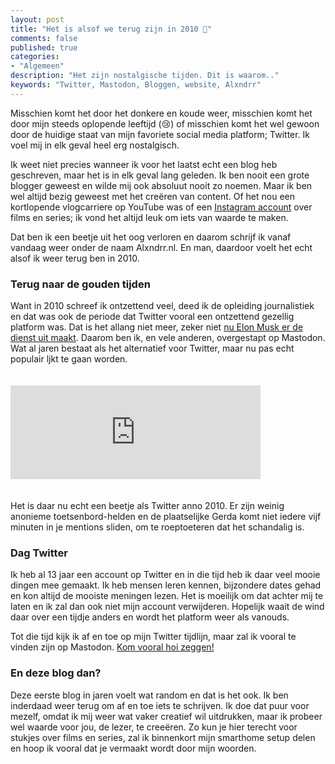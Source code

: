 ```yaml
---
layout: post
title: "Het is alsof we terug zijn in 2010 📝"
comments: false
published: true
categories: 
- "Algemeen"
description: "Het zijn nostalgische tijden. Dit is waarom.."
keywords: "Twitter, Mastodon, Bloggen, website, Alxndrr"
---
```


Misschien komt het door het donkere en koude weer, misschien komt het door mijn steeds oplopende leeftijd (😢) of misschien komt het wel gewoon door de huidige staat van mijn favoriete social media platform; Twitter. Ik voel mij in elk geval heel erg nostalgisch.

Ik weet niet precies wanneer ik voor het laatst echt een blog heb geschreven, maar het is in elk geval lang geleden. Ik ben nooit een grote blogger geweest en wilde mij ook absoluut nooit zo noemen. Maar ik ben wel altijd bezig geweest met het creëren van content. Of het nou een kortlopende vlogcarriere op YouTube was of een <a href="https://www.instagram.com/seriekoning" target="_blank">Instagram account</a> over films en series; ik vond het altijd leuk om iets van waarde te maken.

Dat ben ik een beetje uit het oog verloren en daarom schrijf ik vanaf vandaag weer onder de naam Alxndrr.nl. En man, daardoor voelt het echt alsof ik weer terug ben in 2010. 

### Terug naar de gouden tijden
Want in 2010 schreef ik ontzettend veel, deed ik de opleiding journalistiek en dat was ook de periode dat Twitter vooral een ontzettend gezellig platform was. Dat is het allang niet meer, zeker niet <a href="https://www.nu.nl/tech/6227898/de-deal-is-rond-elon-musk-koopt-twitter-voor-44-miljard-en-ontslaat-bedrijfstop.html" target="_blank">nu Elon Musk er de dienst uit maakt</a>. Daarom ben ik, en vele anderen, overgestapt op Mastodon. Wat al jaren bestaat als het alternatief voor Twitter, maar nu pas echt populair ljkt te gaan worden.


<iframe src="https://mastodon.nl/@Alxndrr/109381522393696220/embed" class="mastodon-embed" style="max-width: 100%; margin-top: 20px; margin-bottom: 20px; border: 0" width="400" allowfullscreen="allowfullscreen"></iframe><script src="https://mastodon.nl/embed.js" async="async"></script>


Het is daar nu echt een beetje als Twitter anno 2010. Er zijn weinig anonieme toetsenbord-helden en de plaatselijke Gerda komt niet iedere vijf minuten in je mentions sliden, om te roeptoeteren dat het schandalig is. 

### Dag Twitter
Ik heb al 13 jaar een account op Twitter en in die tijd heb ik daar veel mooie dingen mee gemaakt. Ik heb mensen leren kennen, bijzondere dates gehad en kon altijd de mooiste meningen lezen. Het is moeilijk om dat achter mij te laten en ik zal dan ook niet mijn account verwijderen. Hopelijk waait de wind daar over een tijdje anders en wordt het platform weer als vanouds. 

Tot die tijd kijk ik af en toe op mijn Twitter tijdlijn, maar zal ik vooral te vinden zijn op Mastodon. <a href="https://www.mastodon.nl/@alxndrr" target="_blank">Kom vooral hoi zeggen!</a> 

### En deze blog dan? 
Deze eerste blog in jaren voelt wat random en dat is het ook. Ik ben inderdaad weer terug om af en toe iets te schrijven. Ik doe dat puur voor mezelf, omdat ik mij weer wat vaker creatief wil uitdrukken, maar ik probeer wel waarde voor jou, de lezer, te creeëren. Zo kun je hier terecht voor stukjes over films en series, zal ik binnenkort mijn smarthome setup delen en hoop ik vooral dat je vermaakt wordt door mijn woorden.
